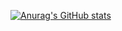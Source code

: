 [![Anurag's GitHub stats](https://github-readme-stats.vercel.app/api?username=alexinabox&show_icons=true&theme=highcontrast)](https://github.com/anuraghazra/github-readme-stats)
